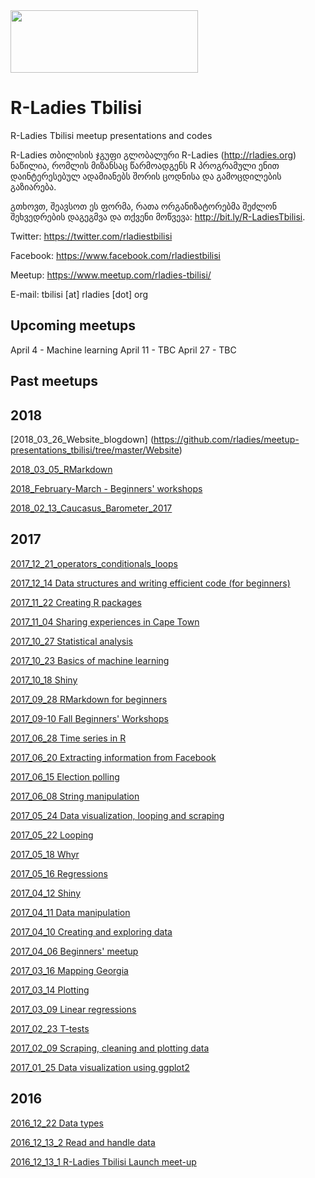 <img src="https://github.com/rladies/starter-kit/blob/master/logo/R-LadiesGlobal_RBG_online_LogoWithText_Horizontal.png" data-canonical-src="https://github.com/rladies/starter-kit/blob/master/logo/R-LadiesGlobal_RBG_online_LogoWithText_Horizontal.png" width="300" height="100" />

# R-Ladies Tbilisi
R-Ladies Tbilisi meetup presentations and codes

R-Ladies თბილისის ჯგუფი გლობალური R-Ladies (http://rladies.org) ნაწილია, რომლის მიზანსაც წარმოადგენს R პროგრამული ენით დაინტერესებულ ადამიანებს შორის ცოდნისა და გამოცდილების გაზიარება.

გთხოვთ, შეავსოთ ეს ფორმა, რათა ორგანიზატორებმა შეძლონ შეხვედრების დაგეგმვა და თქვენი მოწვევა: http://bit.ly/R-LadiesTbilisi. 

Twitter: https://twitter.com/rladiestbilisi

Facebook: https://www.facebook.com/rladiestbilisi

Meetup: https://www.meetup.com/rladies-tbilisi/

E-mail: tbilisi [at] rladies [dot] org


## Upcoming meetups
April 4 - Machine learning
April 11 - TBC
April 27 - TBC

## Past meetups
 ## 2018
[2018_03_26_Website_blogdown] (https://github.com/rladies/meetup-presentations_tbilisi/tree/master/Website)

[2018_03_05_RMarkdown](https://github.com/rladies/meetup-presentations_tbilisi/tree/master/RMarkdown)

[2018_February-March - Beginners' workshops](https://github.com/rladies/meetup-presentations_tbilisi/tree/master/2018_Winter_Spring_Beginners)

[2018_02_13_Caucasus_Barometer_2017](https://github.com/rladies/meetup-presentations_tbilisi/tree/master/2018_02_13_CaucasusBarometer)

 
  ## 2017
[2017_12_21_operators_conditionals_loops](https://github.com/rladies/meetup-presentations_tbilisi/blob/master/2017_12_21_operators_conditional_loops)

[2017_12_14 Data structures and writing efficient code (for beginners)](https://github.com/rladies/meetup-presentations_tbilisi/tree/master/2017_12_14_datatypes_dplyr)

[2017_11_22 Creating R packages](https://github.com/rladies/meetup-presentations_tbilisi/tree/master/2017_11_22_package_development)  
 
 [2017_11_04 Sharing experiences in Cape Town](https://github.com/rladies/meetup-presentations_tbilisi/tree/master/2017_11_04_CapeTown_dataviz)
 
  [2017_10_27 Statistical analysis]()
  
  [2017_10_23 Basics of machine learning](https://github.com/rladies/meetup-presentations_tbilisi/tree/master/2017_10_23_Machine_learning)
  
   [2017_10_18 Shiny](https://github.com/rladies/meetup-presentations_tbilisi/tree/master/2017_10_18_Shiny)
   
   [2017_09_28 RMarkdown for beginners](https://github.com/rladies/meetup-presentations_tbilisi/tree/master/2017_10_04_RMarkdown)
   
   [2017_09-10 Fall Beginners' Workshops](https://github.com/rladies/meetup-presentations_tbilisi/tree/master/2017_Fall_Workshop)
 
 [2017_06_28 Time series in R](https://github.com/rladies/meetup-presentations_tbilisi/tree/master/2017_06_28_Time_series)
 
 [2017_06_20 Extracting information from Facebook](https://github.com/rladies/meetup-presentations_tbilisi/tree/master/2017_06_20_extracting_facebook)
 
 [2017_06_15 Election polling](https://github.com/rladies/meetup-presentations_tbilisi/tree/master/2017_06_05_election_polling)
 
 [2017_06_08 String manipulation](https://github.com/rladies/meetup-presentations_tbilisi/tree/master/2017_06_08_string_manipulation)

[2017_05_24 Data visualization, looping and scraping](https://github.com/rladies/meetup-presentations_tbilisi/tree/master/2017_05_24_Scraping)

[2017_05_22 Looping](https://github.com/rladies/meetup-presentations_tbilisi/tree/master/2017_05_22_looping)

[2017_05_18 Whyr](https://github.com/rladies/meetup-presentations_tbilisi/tree/master/2017_05_16_whyr)

[2017_05_16 Regressions](https://github.com/rladies/meetup-presentations_tbilisi/tree/master/2017_05_16_Regressions)

[2017_04_12 Shiny](https://github.com/rladies/meetup-presentations_tbilisi/tree/master/2017_04_12_shiny)

[2017_04_11 Data manipulation](https://github.com/rladies/meetup-presentations_tbilisi/tree/master/2017_04_11_Data_manipulation)

[2017_04_10 Creating and exploring data](https://github.com/rladies/meetup-presentations_tbilisi/tree/master/2017_04_10_Creating%20-%20exploring%20data)

[2017_04_06 Beginners' meetup](https://github.com/rladies/meetup-presentations_tbilisi/tree/master/2017_04_06_Beginners)

[2017_03_16 Mapping Georgia](https://github.com/rladies/meetup-presentations_tbilisi/tree/master/2017_03_16_10_Mapping_Georgia)

[2017_03_14 Plotting](https://github.com/rladies/meetup-presentations_tbilisi/tree/master/2017_03_14_9_Plotting)

[2017_03_09 Linear regressions](https://github.com/rladies/meetup-presentations_tbilisi/tree/master/2017_03_09_8_Linear_Regression)

[2017_02_23 T-tests](https://github.com/rladies/meetup-presentations_tbilisi/tree/master/2017_02_23_7_Ttests)

[2017_02_09 Scraping, cleaning and plotting data](https://github.com/rladies/meetup-presentations_tbilisi/tree/master/2017_02_09_6_scraping_data)

[2017_01_25 Data visualization using ggplot2](https://github.com/rladies/meetup-presentations_tbilisi/tree/master/2017_01_26_5_dataviz)


  ## 2016

[2016_12_22 Data types](https://github.com/rladies/meetup-presentations_tbilisi/tree/master/2016_12_22_3_data_types)

[2016_12_13_2 Read and handle data](https://github.com/rladies/meetup-presentations_tbilisi/tree/master/2016_12_13_2_read_handle_data)

[2016_12_13_1 R-Ladies Tbilisi Launch meet-up](https://github.com/rladies/meetup-presentations_tbilisi/tree/master/2016_12_13_1_Launch)
